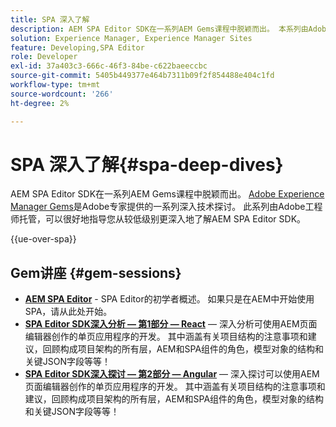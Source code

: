 ```yaml
---
title: SPA 深入了解
description: AEM SPA Editor SDK在一系列AEM Gems课程中脱颖而出。 本系列由Adobe工程师托管，可以很好地指导您从较低级别深入了解由AEM工程师托管的Adobe SPA Editor SDK。
solution: Experience Manager, Experience Manager Sites
feature: Developing,SPA Editor
role: Developer
exl-id: 37a403c3-666c-46f3-84be-c622baeeccbc
source-git-commit: 5405b449377e464b7311b09f2f854488e404c1fd
workflow-type: tm+mt
source-wordcount: '266'
ht-degree: 2%

---
```


# SPA 深入了解{#spa-deep-dives}

AEM SPA Editor SDK在一系列AEM Gems课程中脱颖而出。 [Adobe Experience Manager Gems](https://helpx.adobe.com/cn/experience-manager/kt/eseminars/gems/aem-index.html)是Adobe专家提供的一系列深入技术探讨。 此系列由Adobe工程师托管，可以很好地指导您从较低级别更深入地了解AEM SPA Editor SDK。

{{ue-over-spa}}

## Gem讲座 {#gem-sessions}

* **[AEM SPA Editor](https://experienceleague.adobe.com/zh-hans/docs/events/experience-manager-gems-recordings/gems2018/aem-spa-editor)** - SPA Editor的初学者概述。 如果只是在AEM中开始使用SPA，请从此处开始。
* **[SPA Editor SDK深入分析 — 第1部分 — React](https://experienceleague.adobe.com/zh-hans/docs/events/experience-manager-gems-recordings/gems2018/spa-editor-sdk-deep-dive-react)** — 深入分析可使用AEM页面编辑器创作的单页应用程序的开发。 其中涵盖有关项目结构的注意事项和建议，回顾构成项目架构的所有层，AEM和SPA组件的角色，模型对象的结构和关键JSON字段等等！
* **[SPA Editor SDK深入探讨 — 第2部分 — Angular](https://experienceleague.adobe.com/zh-hans/docs/events/experience-manager-gems-recordings/gems2018/spa-editor-sdk-deep-dive-angular)** — 深入探讨可以使用AEM页面编辑器创作的单页应用程序的开发。 其中涵盖有关项目结构的注意事项和建议，回顾构成项目架构的所有层，AEM和SPA组件的角色，模型对象的结构和关键JSON字段等等！
